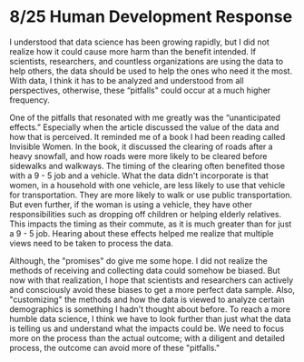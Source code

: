 # 8/25 Human Development Response

  I understood that data science has been growing rapidly, but I did not realize how it could cause more harm than the benefit intended. If scientists, researchers, and countless organizations are using the data to help others, the data should be used to help the ones who need it the most. With data, I think it has to be analyzed and understood from all perspectives, otherwise, these “pitfalls" could occur at a much higher frequency. 

  One of the pitfalls that resonated with me greatly was the “unanticipated effects.” Especially when the article discussed the value of the data and how that is perceived. It reminded me of a book I had been reading called Invisible Women. In the book, it discussed the clearing of roads after a heavy snowfall, and how roads were more likely to be cleared before sidewalks and walkways. The timing of the clearing often benefited those with a 9 - 5 job and a vehicle. What the data didn't incorporate is that women, in a household with one vehicle, are less likely to use that vehicle for transportation. They are more likely to walk or use public transportation. But even further, if the woman is using a vehicle, they have other responsibilities such as dropping off children or helping elderly relatives. This impacts the timing as their commute, as it is much greater than for just a 9 - 5 job. Hearing about these effects helped me realize that multiple views need to be taken to process the data. 

  Although, the "promises" do give me some hope. I did not realize the methods of receiving and collecting data could somehow be biased. But now with that realization, I hope that scientists and researchers can actively and consciously avoid these biases to get a more perfect data sample. Also, "customizing" the methods and how the data is viewed to analyze certain demographics is something I hadn't thought about before. To reach a more humble data science, I think we have to look further than just what the data is telling us and understand what the impacts could be. We need to focus more on the process than the actual outcome; with a diligent and detailed process, the outcome can avoid more of these "pitfalls."

